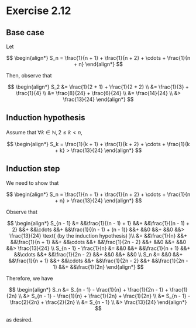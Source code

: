 # Exercise 2.12

## Base case

Let

$$
\begin{align*}
S_n = \frac{1}{n + 1} + \frac{1}{n + 2} + \cdots + \frac{1}{n + n}
\end{align*}
$$

Then, observe that 

$$
\begin{align*}
S_2 &= \frac{1}{2 + 1} + \frac{1}{2 + 2} \\
&= \frac{1}{3} + \frac{1}{4} \\
&= \frac{8}{24} + \frac{6}{24} \\
&= \frac{14}{24} \\
&> \frac{13}{24}
\end{align*}
$$

## Induction hypothesis

Assume that $\forall k \in \mathbb{N}, 2 \leq k < n$, 

$$
\begin{align*}
S_k = \frac{1}{k + 1} + \frac{1}{k + 2} + \cdots + \frac{1}{k + k} > \frac{13}{24}
\end{align*}
$$

## Induction step

We need to show that

$$
\begin{align*}
S_n = \frac{1}{n + 1} + \frac{1}{n + 2} + \cdots + \frac{1}{n + n} > \frac{13}{24}
\end{align*}
$$

Observe that

$$
\begin{align*}
S_{n - 1} &= &&\frac{1}{(n - 1) + 1} &&+ &&\frac{1}{(n - 1) + 2} &&+ &&\cdots &&+ &&\frac{1}{(n - 1) + (n - 1)} &&+ &&0 &&+ &&0 &&> \frac{13}{24} \text{ (by the induction hypothesis) }\\
&= &&\frac{1}{n} &&+ &&\frac{1}{n + 1} &&+ &&\cdots &&+ &&\frac{1}{2n - 2} &&+ &&0 &&+ &&0 &&> \frac{13}{24} \\
S_{n - 1} - \frac{1}{n} &= &&0 &&+ &&\frac{1}{n + 1} &&+ &&\cdots &&+ &&\frac{1}{2n - 2} &&+ &&0 &&+ &&0 \\
S_n &= &&0 &&+ &&\frac{1}{n + 1} &&+ &&\cdots &&+ &&\frac{1}{2n - 2} &&+ &&\frac{1}{2n - 1} &&+ &&\frac{1}{2n}
\end{align*}
$$

Therefore, we have

$$
\begin{align*}
S_n &= S_{n - 1} - \frac{1}{n} + \frac{1}{2n - 1} + \frac{1}{2n} \\
&> S_{n - 1} - \frac{1}{n} + \frac{1}{2n} + \frac{1}{2n} \\
&= S_{n - 1} - \frac{2}{2n} + \frac{2}{2n} \\
&= S_{n - 1} \\
&> \frac{13}{24}
\end{align*}
$$

as desired.

